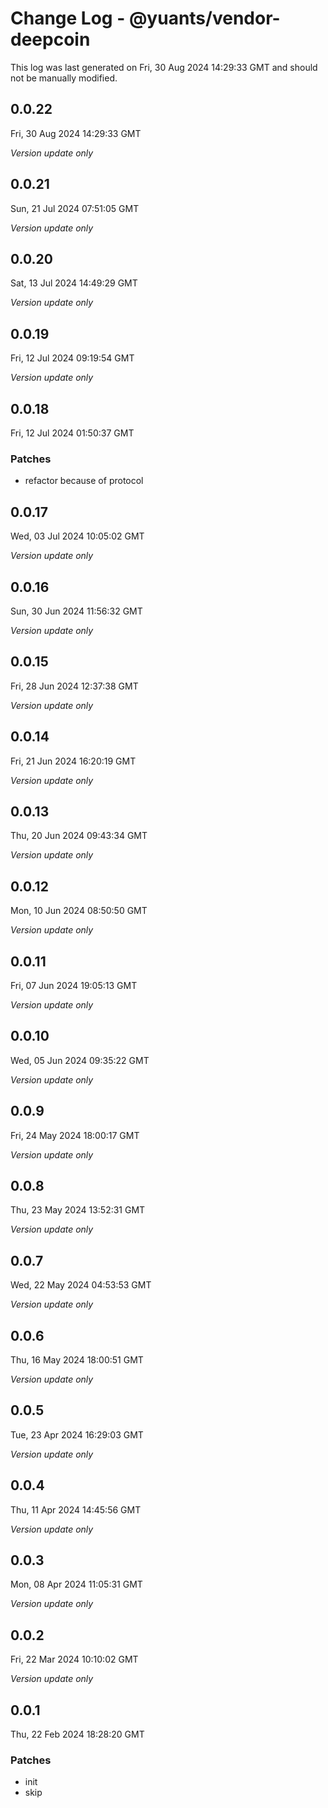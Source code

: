 # Change Log - @yuants/vendor-deepcoin

This log was last generated on Fri, 30 Aug 2024 14:29:33 GMT and should not be manually modified.

## 0.0.22
Fri, 30 Aug 2024 14:29:33 GMT

_Version update only_

## 0.0.21
Sun, 21 Jul 2024 07:51:05 GMT

_Version update only_

## 0.0.20
Sat, 13 Jul 2024 14:49:29 GMT

_Version update only_

## 0.0.19
Fri, 12 Jul 2024 09:19:54 GMT

_Version update only_

## 0.0.18
Fri, 12 Jul 2024 01:50:37 GMT

### Patches

- refactor because of protocol

## 0.0.17
Wed, 03 Jul 2024 10:05:02 GMT

_Version update only_

## 0.0.16
Sun, 30 Jun 2024 11:56:32 GMT

_Version update only_

## 0.0.15
Fri, 28 Jun 2024 12:37:38 GMT

_Version update only_

## 0.0.14
Fri, 21 Jun 2024 16:20:19 GMT

_Version update only_

## 0.0.13
Thu, 20 Jun 2024 09:43:34 GMT

_Version update only_

## 0.0.12
Mon, 10 Jun 2024 08:50:50 GMT

_Version update only_

## 0.0.11
Fri, 07 Jun 2024 19:05:13 GMT

_Version update only_

## 0.0.10
Wed, 05 Jun 2024 09:35:22 GMT

_Version update only_

## 0.0.9
Fri, 24 May 2024 18:00:17 GMT

_Version update only_

## 0.0.8
Thu, 23 May 2024 13:52:31 GMT

_Version update only_

## 0.0.7
Wed, 22 May 2024 04:53:53 GMT

_Version update only_

## 0.0.6
Thu, 16 May 2024 18:00:51 GMT

_Version update only_

## 0.0.5
Tue, 23 Apr 2024 16:29:03 GMT

_Version update only_

## 0.0.4
Thu, 11 Apr 2024 14:45:56 GMT

_Version update only_

## 0.0.3
Mon, 08 Apr 2024 11:05:31 GMT

_Version update only_

## 0.0.2
Fri, 22 Mar 2024 10:10:02 GMT

_Version update only_

## 0.0.1
Thu, 22 Feb 2024 18:28:20 GMT

### Patches

- init
- skip

